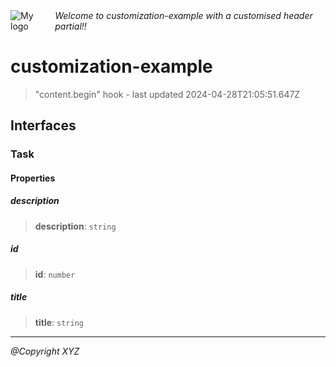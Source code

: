 <div style="display:flex; align-items:center;">
  <img alt="My logo" src="https://placehold.co/100x50" style="margin-right: .5em;" />
  <em>Welcome to customization-example with a customised header partial!!</em>
</div>

# customization-example

> "content.begin" hook - last updated 2024-04-28T21:05:51.647Z

## Interfaces

### Task

#### Properties

##### description

> **description**: `string`

##### id

> **id**: `number`

##### title

> **title**: `string`

___
*@Copyright XYZ*
